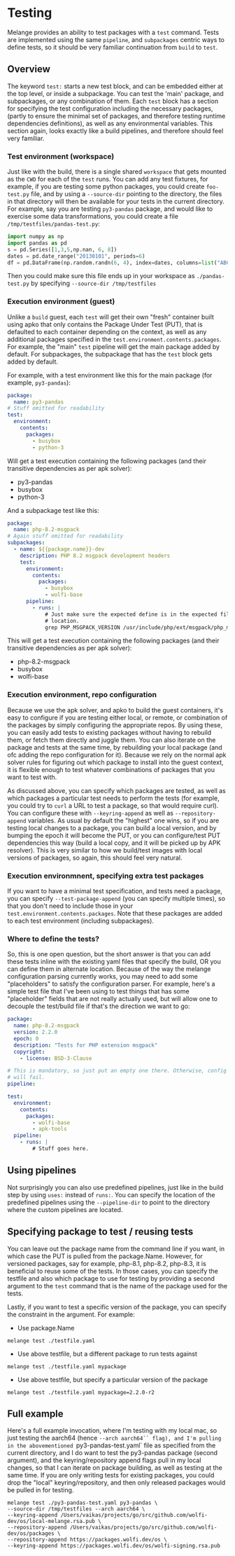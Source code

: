 # Testing

Melange provides an ability to test packages with a `test` command. Tests are
implemented using the same `pipeline`, and `subpackages` centric ways to define
tests, so it should be very familiar continuation from `build` to `test`.

## Overview

The keyword `test:` starts a new test block, and can be embedded either at the
top level, or inside a subpackage. You can test the 'main' package, and
subpackages, or any combination of them. Each `test` block has a section for
specifying the test configuration including the necessary packages, (partly to
ensure the minimal set of packages, and therefore testing runtime dependencies
definitions), as well as any environmental variables. This section again, looks
exactly like a build pipelines, and therefore should feel very familiar.

### Test environment (workspace)

Just like with the build, there is a single shared `workspace` that gets mounted
as the `CWD` for each of the `test` runs. You can add any test fixtures, for
example, if you are testing some python packages, you could create `foo-test.py`
file, and by using a `--source-dir` pointing to the directory, the files in that
directory will then be available for your tests in the current directory. For
example, say you are testing `py3-pandas` package, and would like to exercise
some data transformations, you could create a file
`/tmp/testfiles/pandas-test.py`:

```python
import numpy as np
import pandas as pd
s = pd.Series([1,3,5,np.nan, 6, 8])
dates = pd.date_range("20130101", periods=6)
df = pd.DataFrame(np.random.randn(6, 4), index=dates, columns=list("ABCD"))
```

Then you could make sure this file ends up in your workspace as
`./pandas-test.py` by specifying `--source-dir /tmp/testfiles`

### Execution environment (guest)

Unlike a `build` guest, each `test` will get their own "fresh" container built
using apko that only contains the Package Under Test (PUT), that is defaulted to
each container depending on the context, as well as any additional packages
specified in the `test.environment.contents.packages`. For example, the "main"
`test` pipeline will get the main package added by default. For subpackages, the
subpackage that has the `test` block gets added by default.

For example, with a test environment like this for the main package
(for example, `py3-pandas`):
```yaml
package:
  name: py3-pandas
# Stuff omitted for readability
test:
  environment:
    contents:
      packages:
        - busybox
        - python-3
```

Will get a test execution containing the following packages (and their
transitive dependencies as per apk solver):
 * py3-pandas
 * busybox
 * python-3

And a subpackage test like this:
```yaml
package:
  name: php-8.2-msgpack
# Again stuff omitted for readability
subpackages:
  - name: ${{package.name}}-dev
    description: PHP 8.2 msgpack development headers
    test:
      environment:
        contents:
          packages:
            - busybox
            - wolfi-base
      pipeline:
        - runs: |
            # Just make sure the expected define is in the expected file
            # location.
            grep PHP_MSGPACK_VERSION /usr/include/php/ext/msgpack/php_msgpack.h
```

This will get a test execution containing the following packages (and their
transitive dependencies as per apk solver):
 * php-8.2-msgpack
 * busybox
 * wolfi-base

### Execution environment, repo configuration

Because we use the apk solver, and apko to build the guest containers, it's easy
to configure if you are testing either local, or remote, or combination of the
packages by simply configuring the appropriate repos. By using these, you can
easily add tests to existing packages without having to rebuild them, or fetch
them directly and juggle them. You can also iterate on the package and tests at
the same time, by rebuilding your local package (and ofc adding the repo
configuration for it). Because we rely on the normal apk solver rules for
figuring out which package to install into the guest context, it is flexible
enough to test whatever combinations of packages that you want to test with.

As discussed above, you can specify which packages are tested, as well as which
packages a particular test needs to perform the tests (for example, you could
try to `curl` a URL to test a package, so that would require curl). You can
configure these with `--keyring-append` as well as `--repository-append`
variables. As usual by default the "highest" one wins, so if you are testing
local changes to a package, you can build a local version, and by bumping the
epoch it will become the PUT, or you can configure/test PUT dependencies this
way (build a local copy, and it will be picked up by APK resolver). This is very
similar to how we build/test images with local versions of packages, so again,
this should feel very natural.

### Execution environmnent, specifying extra test packages

If you want to have a minimal test specification, and tests need a package, you
can specify `--test-package-append` (you can specify multiple times), so that
you don't need to include those in your `test.environment.contents.packages`.
Note that these packages are added to each test environment (including
subpackages).

### Where to define the tests?

So, this is one open question, but the short answer is that you can add these
tests inline with the existing yaml files that specify the build, OR you can
define them in alternate location. Because of the way the melange configuration
parsing currently works, you may need to add some "placeholders" to satisfy
the configuration parser. For example, here's a simple test file that I've been
using to test things that has some "placeholder" fields that are not really
actually used, but will allow one to decouple the test/build file if that's the
direction we want to go:

```yaml
package:
  name: php-8.2-msgpack
  version: 2.2.0
  epoch: 0
  description: "Tests for PHP extension msgpack"
  copyright:
    - license: BSD-3-Clause

# This is mandatory, so just put an empty one there. Otherwise, config parsing
# will fail.
pipeline:

test:
  environment:
    contents:
      packages:
        - wolfi-base
        - apk-tools
  pipeline:
    - runs: |
        # Stuff goes here.
```

## Using pipelines

Not surprisingly you can also use predefined pipelines, just like in the build
step by using `uses:` instead of `runs:`. You can specify the location of the
predefined pipelines using the `--pipeline-dir` to point to the directory where
the custom pipelines are located.

## Specifying package to test / reusing tests

You can leave out the package name from the command line if you want, in which
case the PUT is pulled from the package.Name. However, for versioned packages,
say for example, php-8.1, php-8.2, php-8.3, it is beneficial to reuse some of
the tests. In those cases, you can specify the testfile and also which package
to use for testing by providing a second argument to the `test` command that is
the name of the package used for the tests.

Lastly, if you want to test a specific version of the package, you can specify
the constraint in the argument. For example:

 * Use package.Name

 ```shell
 melange test ./testfile.yaml
 ```

 * Use above testfile, but a different package to run tests against

 ```shell
 melange test ./testfile.yaml mypackage
 ```

 * Use above testfile, but specify a particular version of the package

 ```shell
 melange test ./testfile.yaml mypackage=2.2.0-r2
 ```

## Full example

Here's a full example invocation, where I'm testing with my local mac, so just
testing the aarch64 (hence `--arch aarch64`` flag), and I'm pulling in the
abovementioned `py3-pandas-test.yaml` file as specified from the current
directory, and I do want to test the py3-pandas package (second argument), and
the keyring/repository append flags pull in my local changes, so that I can
iterate on package building, as well as testing at the same time. If you are
only writing tests for existing packages, you could drop the "local"
keyring/repository, and then only released packages would be pulled in for
testing.

```shell
melange test ./py3-pandas-test.yaml py3-pandas \
--source-dir /tmp/testfiles --arch aarch64 \
--keyring-append /Users/vaikas/projects/go/src/github.com/wolfi-dev/os/local-melange.rsa.pub \
--repository-append /Users/vaikas/projects/go/src/github.com/wolfi-dev/os/packages \
--repository-append https://packages.wolfi.dev/os \
--keyring-append https://packages.wolfi.dev/os/wolfi-signing.rsa.pub
```

